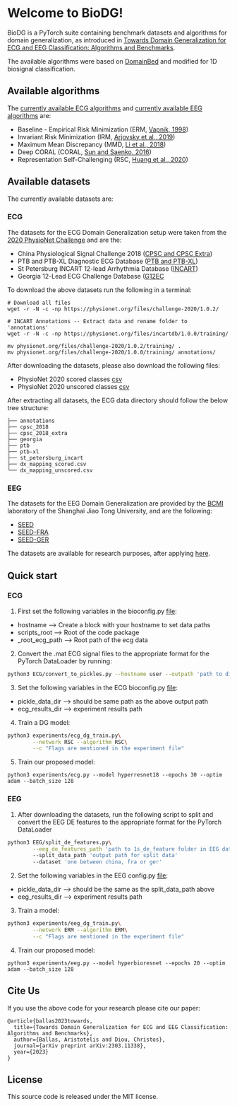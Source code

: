 # Welcome to BioDG!

BioDG is a PyTorch suite containing benchmark datasets and algorithms for domain generalization, 
as introduced in [Towards Domain Generalization for ECG and EEG Classification: Algorithms and Benchmarks](https://arxiv.org/pdf/2303.11338.pdf).

The available algorithms were based on [DomainBed](https://github.com/facebookresearch/DomainBed) and modified
for 1D biosignal classification.

[//]: # ( ## Current results)
[//]: # (![Result table]&#40;domainbed/results/2020_10_06_7df6f06/results.png&#41;)
[//]: # ()
[//]: # (Full results for [commit 7df6f06]&#40;https://github.com/facebookresearch/DomainBed/tree/7df6f06a6f9062284812a3f174c306218932c5e4&#41; in LaTeX format available [here]&#40;domainbed/results/2020_10_06_7df6f06/results.tex&#41;.)

## Available algorithms

The [currently available ECG algorithms](biosignals/ecg/algorithms.py)
and [currently available EEG algorithms](biosignals/eeg/algorithms.py) are:

* Baseline - Empirical Risk Minimization (ERM, [Vapnik, 1998](https://www.wiley.com/en-fr/Statistical+Learning+Theory-p-9780471030034))
* Invariant Risk Minimization (IRM, [Arjovsky et al., 2019](https://arxiv.org/abs/1907.02893))
* Maximum Mean Discrepancy (MMD, [Li et al., 2018](https://openaccess.thecvf.com/content_cvpr_2018/papers/Li_Domain_Generalization_With_CVPR_2018_paper.pdf))
* Deep CORAL (CORAL, [Sun and Saenko, 2016](https://arxiv.org/abs/1607.01719))
* Representation Self-Challenging (RSC, [Huang et al., 2020](https://arxiv.org/abs/2007.02454))

[//]: # (* Group Distributionally Robust Optimization &#40;GroupDRO, [Sagawa et al., 2020]&#40;https://arxiv.org/abs/1911.08731&#41;&#41;)
[//]: # (* Interdomain Mixup &#40;Mixup, [Yan et al., 2020]&#40;https://arxiv.org/abs/2001.00677&#41;&#41;)
[//]: # (* Marginal Transfer Learning &#40;MTL, [Blanchard et al., 2011-2020]&#40;https://arxiv.org/abs/1711.07910&#41;&#41;)
[//]: # (* Meta Learning Domain Generalization &#40;MLDG, [Li et al., 2017]&#40;https://arxiv.org/abs/1710.03463&#41;&#41;)
[//]: # (* Domain Adversarial Neural Network &#40;DANN, [Ganin et al., 2015]&#40;https://arxiv.org/abs/1505.07818&#41;&#41;)
[//]: # (* Conditional Domain Adversarial Neural Network &#40;CDANN, [Li et al., 2018]&#40;https://openaccess.thecvf.com/content_ECCV_2018/papers/Ya_Li_Deep_Domain_Generalization_ECCV_2018_paper.pdf&#41;&#41;)
[//]: # (* Style Agnostic Networks &#40;SagNet, [Nam et al., 2020]&#40;https://arxiv.org/abs/1910.11645&#41;&#41;)
[//]: # (* Adaptive Risk Minimization &#40;ARM, [Zhang et al., 2020]&#40;https://arxiv.org/abs/2007.02931&#41;&#41;, contributed by [@zhangmarvin]&#40;https://github.com/zhangmarvin&#41;)
[//]: # (* Variance Risk Extrapolation &#40;VREx, [Krueger et al., 2020]&#40;https://arxiv.org/abs/2003.00688&#41;&#41;, contributed by [@zdhNarsil]&#40;https://github.com/zdhNarsil&#41;)
[//]: # (* Representation Self-Challenging &#40;RSC, [Huang et al., 2020]&#40;https://arxiv.org/abs/2007.02454&#41;&#41;, contributed by [@SirRob1997]&#40;https://github.com/SirRob1997&#41;)
[//]: # (* Spectral Decoupling &#40;SD, [Pezeshki et al., 2020]&#40;https://arxiv.org/abs/2011.09468&#41;&#41;)
[//]: # (* Learning Explanations that are Hard to Vary &#40;AND-Mask, [Parascandolo et al., 2020]&#40;https://arxiv.org/abs/2009.00329&#41;&#41;)
[//]: # (* Out-of-Distribution Generalization with Maximal Invariant Predictor &#40;IGA, [Koyama et al., 2020]&#40;https://arxiv.org/abs/2008.01883&#41;&#41;)
[//]: # (* Gradient Matching for Domain Generalization &#40;Fish, [Shi et al., 2021]&#40;https://arxiv.org/pdf/2104.09937.pdf&#41;&#41;)
[//]: # (* Self-supervised Contrastive Regularization &#40;SelfReg, [Kim et al., 2021]&#40;https://arxiv.org/abs/2104.09841&#41;&#41;)
[//]: # (* Smoothed-AND mask &#40;SAND-mask, [Shahtalebi et al., 2021]&#40;https://arxiv.org/abs/2106.02266&#41;&#41;)
[//]: # (* Invariant Gradient Variances for Out-of-distribution Generalization &#40;Fishr, [Rame et al., 2021]&#40;https://arxiv.org/abs/2109.02934&#41;&#41;)
[//]: # (* Learning Representations that Support Robust Transfer of Predictors &#40;TRM, [Xu et al., 2021]&#40;https://arxiv.org/abs/2110.09940&#41;&#41;)
[//]: # (* Invariance Principle Meets Information Bottleneck for Out-of-Distribution Generalization &#40;IB-ERM , [Ahuja et al., 2021]&#40;https://arxiv.org/abs/2106.06607&#41;&#41;)
[//]: # (* Invariance Principle Meets Information Bottleneck for Out-of-Distribution Generalization &#40;IB-IRM, [Ahuja et al., 2021]&#40;https://arxiv.org/abs/2106.06607&#41;&#41;)
[//]: # (* Optimal Representations for Covariate Shift &#40;CAD & CondCAD, [Ruan et al., 2022]&#40;https://arxiv.org/abs/2201.00057&#41;&#41;, contributed by [@ryoungj]&#40;https://github.com/ryoungj&#41;)
[//]: # (* Quantifying and Improving Transferability in Domain Generalization &#40;Transfer, [Zhang et al., 2021]&#40;https://arxiv.org/abs/2106.03632&#41;&#41;, contributed by [@Gordon-Guojun-Zhang]&#40;https://github.com/Gordon-Guojun-Zhang&#41;)
[//]: # (* Invariant Causal Mechanisms through Distribution Matching &#40;CausIRL with CORAL or MMD, [Chevalley et al., 2022]&#40;https://arxiv.org/abs/2206.11646&#41;&#41;, contributed by [@MathieuChevalley]&#40;https://github.com/MathieuChevalley&#41;)


## Available datasets

The currently available datasets are:
### ECG
The datasets for the ECG Domain Generalization setup were taken from the [2020 PhysioNet Challenge](https://moody-challenge.physionet.org/2020/) and are the:
* China Physiological Signal Challenge 2018 ([CPSC and CPSC Extra](http://2018.icbeb.org/Challenge.html))  
* PTB and PTB-XL Diagnostic ECG Database ([PTB and PTB-XL](https://www.physionet.org/content/ptbdb/1.0.0/)) 
* St Petersburg INCART 12-lead Arrhythmia Database ([INCART](https://physionet.org/content/incartdb/1.0.0/)) 
* Georgia 12-Lead ECG Challenge Database ([G12EC](https://www.kaggle.com/datasets/bjoernjostein/georgia-12lead-ecg-challenge-database) 

To download the above datasets run the following in a terminal:
```shell
# Download all files
wget -r -N -c -np https://physionet.org/files/challenge-2020/1.0.2/

# INCART Annotations -- Extract data and rename folder to 'annotations'
wget -r -N -c -np https://physionet.org/files/incartdb/1.0.0/training/

mv physionet.org/files/challenge-2020/1.0.2/training/ .
mv physionet.org/files/challenge-2020/1.0.0/training/ annotations/
```
After downloading the datasets, please also download the following files:
* PhysioNet 2020 scored classes [csv](https://github.com/physionetchallenges/evaluation-2020/blob/master/dx_mapping_scored.csv)
* PhysioNet 2020 unscored classes [csv](https://github.com/physionetchallenges/evaluation-2020/blob/master/dx_mapping_unscored.csv)

After extracting all datasets, the ECG data directory should follow the below tree structure:
```shell
├── annotations               
├── cpsc_2018
├── cpsc_2018_extra
├── georgia
├── ptb
├── ptb-xl
├── st_petersburg_incart
├── dx_mapping_scored.csv
└── dx_mapping_unscored.csv
```

### EEG
The datasets for the EEG Domain Generalization are provided by the [BCMI](https://bcmi.sjtu.edu.cn/) laboratory of the Shanghai Jiao Tong University, 
and are the following:
* [SEED](https://bcmi.sjtu.edu.cn/home/seed/)
* [SEED-FRA](https://bcmi.sjtu.edu.cn/home/seed/seed-FRA.html)
* [SEED-GER](https://bcmi.sjtu.edu.cn/home/seed/seed-GER.html)

The datasets are available for research purposes, after applying [here](https://bcmi.sjtu.edu.cn/ApplicationForm/apply_form/).

## Quick start

### ECG
1) First set the following variables in the bioconfig.py [file](ECG.bioconfig.py):
* hostname  --> Create a block with your hostname to set data paths
* scripts_root --> Root of the code package
* _root_ecg_path --> Root path of the ecg data

2) Convert the .mat ECG signal files to the appropriate format for the PyTorch DataLoader by running:

```sh
python3 ECG/convert_to_pickles.py --hostname user --outpath 'path to directory where converted data will be stored'
```
3) Set the following variables in the ECG bioconfig.py [file](ECG.bioconfig.py):
* pickle_data_dir         --> should be same path as the above output path
* ecg_results_dir         --> experiment results path

4) Train a DG model:

```sh
python3 experiments/ecg_dg_train.py\
        --network RSC --algorithm RSC\
        --c "Flags are mentioned in the experiment file"
```

5) Train our proposed model:
```shell
python3 experiments/ecg.py --model hyperresnet18 --epochs 30 --optim adam --batch_size 128
```

### EEG
1) After downloading the datasets, run the following script to split and convert the EEG DE features to the appropriate format for the PyTorch DataLoader
```sh
python3 EEG/split_de_features.py\
        --eeg_de_features_path 'path to 1s_de_feature folder in EEG dataset'
        --split_data_path 'output path for split data'
        --dataset 'one between china, fra or ger'
```
2) Set the following variables in the EEG config.py [file](EEG.config.py):
* pickle_data_dir        --> should be the same as the split_data_path above
* eeg_results_dir        --> experiment results path
3) Train a model:
```sh
python3 experiments/eeg_dg_train.py\
        --network ERM --algorithm ERM\
        --c "Flags are mentioned in the experiment file"
```
4) Train our proposed model:
```shell
python3 experiments/eeg.py --model hyperbioresnet --epochs 20 --optim adam --batch_size 128
```

## Cite Us
If you use the above code for your research please cite our paper:
```citation
@article{ballas2023towards,
  title={Towards Domain Generalization for ECG and EEG Classification: Algorithms and Benchmarks},
  author={Ballas, Aristotelis and Diou, Christos},
  journal={arXiv preprint arXiv:2303.11338},
  year={2023}
}
```

## License

This source code is released under the MIT license.